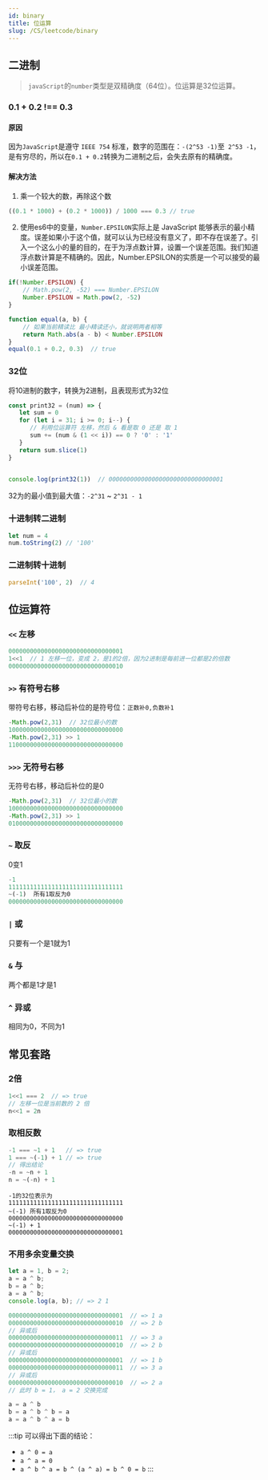 ```yaml
---
id: binary
title: 位运算
slug: /CS/leetcode/binary
---
```


## 二进制
> `javaScript`的`number`类型是双精确度（64位）。位运算是32位运算。

### 0.1 + 0.2 !== 0.3
#### 原因
因为`JavaScript`是遵守 `IEEE 754` 标准，数字的范围在：` -(2^53 -1) `至` 2^53 -1`，是有穷尽的，所以在`0.1 + 0.2`转换为二进制之后，会失去原有的精确度。
#### 解决方法
1. 乘一个较大的数，再除这个数
```js
((0.1 * 1000) + (0.2 * 1000)) / 1000 === 0.3 // true
```
2. 使用es6中的变量，`Number.EPSILON`实际上是 JavaScript 能够表示的最小精度。误差如果小于这个值，就可以认为已经没有意义了，即不存在误差了。引入一个这么小的量的目的，在于为浮点数计算，设置一个误差范围。我们知道浮点数计算是不精确的。因此，Number.EPSILON的实质是一个可以接受的最小误差范围。
```js
if(!Number.EPSILON) {
    // Math.pow(2, -52) === Number.EPSILON
    Number.EPSILON = Math.pow(2, -52)
}

function equal(a, b) {
    // 如果当前精读比 最小精读还小，就说明两者相等
    return Math.abs(a - b) < Number.EPSILON
}
equal(0.1 + 0.2, 0.3)  // true
```


### 32位
将10进制的数字，转换为2进制，且表现形式为32位
```js
const print32 = (num) => {
   let sum = 0
   for (let i = 31; i >= 0; i--) {
      // 利用位运算符 左移，然后 & 看是取 0 还是 取 1
      sum += (num & (1 << i)) == 0 ? '0' : '1'
   }
   return sum.slice(1)
}

 
console.log(print32(1))  // 00000000000000000000000000000001
```
32为的最小值到最大值：`-2^31` ~ `2^31 - 1`

### 十进制转二进制
```js
let num = 4
num.toString(2) // '100'
```

### 二进制转十进制
```js
parseInt('100', 2)  // 4  
```

## 位运算符

### `<<` 左移
```js
00000000000000000000000000000001
1<<1  // 1 左移一位，变成 2，是1的2倍，因为2进制是每前进一位都是2的倍数
00000000000000000000000000000010
```

### `>>` 有符号右移
带符号右移，移动后补位的是符号位：`正数补0,负数补1`
```js
-Math.pow(2,31)  // 32位最小的数
10000000000000000000000000000000
-Math.pow(2,31) >> 1
11000000000000000000000000000000
```

### `>>>` 无符号右移
无符号右移，移动后补位的是0
```js
-Math.pow(2,31)  // 32位最小的数
10000000000000000000000000000000
-Math.pow(2,31) >> 1
01000000000000000000000000000000
```

### `~` 取反
0变1
```js
-1
11111111111111111111111111111111
~(-1)  所有1取反为0
00000000000000000000000000000000
```

### `|` 或
只要有一个是1就为1

### `&` 与
两个都是1才是1

### `^` 异或
相同为0，不同为1

## 常见套路

### 2倍
```js
1<<1 === 2  // => true
// 左移一位是当前数的 2 倍
n<<1 = 2n
```

### 取相反数
```js
-1 === ~1 + 1   // => true
1 === ~(-1) + 1 // => true
// 得出结论 
-n = ~n + 1
n = ~(-n) + 1
```

```
-1的32位表示为
11111111111111111111111111111111
~(-1) 所有1取反为0
00000000000000000000000000000000
~(-1) + 1
00000000000000000000000000000001
```

### 不用多余变量交换
```js
let a = 1, b = 2;
a = a ^ b;
b = a ^ b;
a = a ^ b;
console.log(a, b); // => 2 1
```

```js
00000000000000000000000000000001  // => 1 a
00000000000000000000000000000010  // => 2 b
// 异或后
00000000000000000000000000000011  // => 3 a
00000000000000000000000000000010  // => 2 b
// 异或后
00000000000000000000000000000001  // => 1 b
00000000000000000000000000000011  // => 3 a
// 异或后
00000000000000000000000000000010  // => 2 a
// 此时 b = 1， a = 2 交换完成

a = a ^ b
b = a ^ b ^ b = a
a = a ^ b ^ a = b
```

:::tip
可以得出下面的结论：
- `a ^ 0 = a`
- `a ^ a = 0`
- `a ^ b ^ a = b ^ (a ^ a) = b ^ 0 = b`
:::
